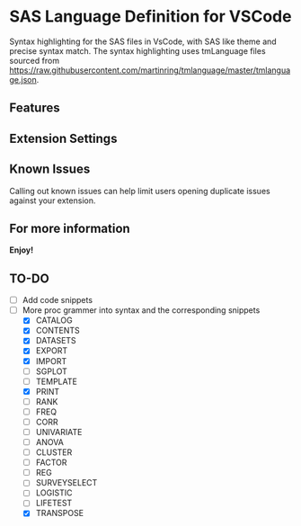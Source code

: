 # SAS Language Definition for VSCode

 Syntax highlighting for the SAS files in VsCode, with SAS like theme and precise syntax match. 
 The syntax highlighting uses tmLanguage files sourced from https://raw.githubusercontent.com/martinring/tmlanguage/master/tmlanguage.json. 


## Features




## Extension Settings

## Known Issues

Calling out known issues can help limit users opening duplicate issues against your extension.


## For more information

**Enjoy!**

## TO-DO
- [ ] Add code snippets
- [ ] More proc grammer into syntax and the corresponding snippets
    - [x] CATALOG
    - [x] CONTENTS
    - [x] DATASETS
    - [x] EXPORT
    - [x] IMPORT
    - [ ] SGPLOT
    - [ ] TEMPLATE
    - [x] PRINT
    - [ ] RANK
    - [ ] FREQ
    - [ ] CORR
    - [ ] UNIVARIATE
    - [ ] ANOVA
    - [ ] CLUSTER
    - [ ] FACTOR
    - [ ] REG
    - [ ] SURVEYSELECT
    - [ ] LOGISTIC
    - [ ] LIFETEST
    - [X] TRANSPOSE